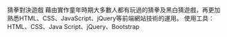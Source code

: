 猜拳對決遊戲
藉由實作童年時期大多數人都有玩過的猜拳及黑白猜遊戲，再更加熟悉HTML、CSS、JavaScript、jQuery等前端網站技術的運用。
使用工具：HTML、CSS、Java Script、jQuery、Bootstrap
